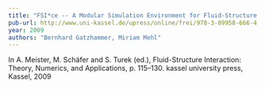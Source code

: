 ```yaml
---
title: "FSI*ce -- A Modular Simulation Environment for Fluid-Structure Interactions"
pub-url: http://www.uni-kassel.de/upress/online/frei/978-3-89958-666-4.volltext.frei.pdf
year: 2009
authors: "Bernhard Gatzhammer, Miriam Mehl"
---
```

In A. Meister, M. Schäfer and S. Turek (ed.), Fluid-Structure Interaction: Theory, Numerics, and Applications, p. 115–130. kassel university press, Kassel, 2009
